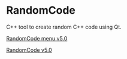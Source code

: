 # RandomCode

C++ tool to create random C++ code using Qt.

[RandomCode menu v5.0](Screenshots/RandomCodeMenu_5_0.png)

[RandomCode v5.0](Screenshots/RandomCode_5_0.png)